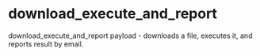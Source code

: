 # download_execute_and_report
download_execute_and_report payload - downloads a file, executes it, and reports result by email.

